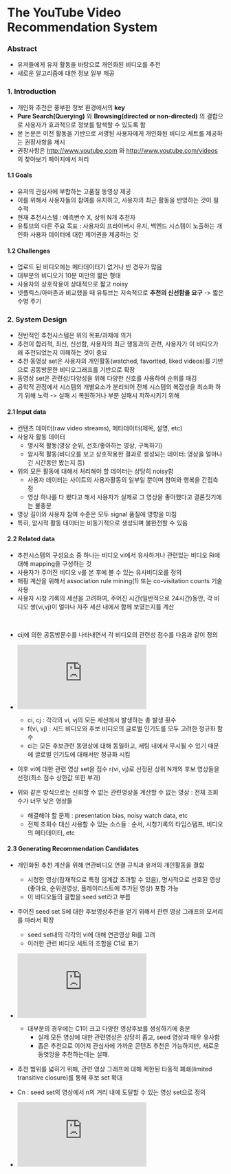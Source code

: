 # The YouTube Video Recommendation System

### Abstract
- 유저들에게 유저 활동을 바탕으로 개인화된 비디오를 추천
- 새로운 알고리즘에 대한 정보 일부 제공


### 1. Introduction
- 개인화 추천은 풍부한 정보 환경에서의 **key**
- **Pure Search(Querying)** 와 **Browsing(directed or non-directed)** 의 결합으로 사용자가 효과적으로 정보를 탐색할 수 있도록 함
- 본 논문은 이전 활동을 기반으로 서명된 사용자에게 개인화된 비디오 세트를 제공하는 권장사항을 제시
- 권장사항은 http://www.youtube.com 와 http://www.youtube.com/videos 의 찾아보기 페이지에서 처리

#### 1.1 Goals
- 유저의 관심사에 부합하는 고품질 동영상 제공
- 이를 위해서 사용자들의 참여를 유지하고, 사용자의 최근 활동을 반영하는 것이 필수적
- 현재 추천시스템 : 예측변수 X, 상위 N개 추천자
- 유튜브의 다른 주요 목표 : 사용자의 프라이버시 유지, 백엔드 시스템이 노출하는 개인화 사용자 데이터에 대한 제어권을 제공하는 것

#### 1.2 Challenges
- 업로드 된 비디오에는 메타데이터가 없거나 빈 경우가 많음
- 대부분의 비디오가 10분 미만의 짧은 형태
- 사용자의 상호작용이 상대적으로 짧고 noisy
- 넷플릭스/아마존과 비교했을 때 유튜브는 지속적으로 **추천의 신선함을 요구** -> 짧은 수명 주기



### 2. System Design
- 전반적인 추천시스템은 위의 목표/과제에 의거
- 추천이 합리적, 최신, 신선함, 사용자의 최근 행동과의 관련, 사용자가 이 비디오가 왜 추천되었는지 이해하는 것이 중요
- 추천 동영상 set은 사용자의 개인활동(watched, favorited, liked videos)를 기반으로 공동방문한 비디오그래프를 기반으로 확장
- 동영상 set은 관련성/다양성을 위해 다양한 신호를 사용하여 순위를 매김
- 공학적 관점에서 시스템의 개별요소가 분리되어 전체 시스템의 복잡성을 최소화 하기 위해 노력 -> 실패 시 복원하거나 부분 실패시 저하시키기 위해

#### 2.1 Input data
- 컨텐츠 데이터(raw video streams), 메타데이터(제목, 설명, etc)
- 사용자 활동 데이터
  - 명시적 활동(영상 순위, 선호/좋아하는 영상, 구독하기)
  - 암시적 활동(비디오를 보고 상호작용한 결과로 생성되는 데이터: 영상을 얼마나 긴 시간동안 봤는지 등)
- 위의 모든 활동에 대해서 처리해야 할 데이터는 상당히 noisy함
  - 사용자 데이터는 사이트의 사용자활동의 일부일 뿐이며 참여와 행복을 간접측정
  - 영상 하나를 다 봤다고 해서 사용자가 실제로 그 영상을 좋아했다고 결론짓기에는 불충분
- 영상 길이와 사용자 참여 수준은 모두 signal 품질에 영향을 미침
- 특히, 암시적 활동 데이터는 비동기적으로 생성되며 불완전할 수 있음

#### 2.2 Related data
- 추천시스템의 구성요소 중 하나는 비디오 vi에서 유사하거나 관련있는 비디오 Ri에 대해 mapping을 구성하는 것
- 사용자가 주어진 비디오 v를 본 후에 볼 수 있는 유사비디오를 정의 
- 매핑 계산을 위해서 association rule mining(1) 또는 co-visitation counts 기술 사용
- 사용자 시청 기록의 세션을 고려하여, 주어진 시간(일반적으로 24시간)동안, 각 비디오 쌍(vi,vj)이 얼마나 자주 세션 내에서 함께 보였는지를 계산
<br>

- cij에 의한 공동방문수를 나타내면서 각 비디오의 관련성 점수를 다음과 같이 정의
- ![equation](https://latex.codecogs.com/png.latex?%5Cinline%20%5Cdpi%7B150%7D%20r%28v_%7Bi%7D%2C%20v_%7Bj%7D%29%20%3D%20%5Cfrac%7Bc_%7Bij%7D%7D%7Bf%28v_%7Bi%7D%2C%20v_%7Bj%7D%29%7D)
  - ci, cj : 각각의 vi, vj의 모든 세션에서 발생하는 총 발생 횟수
  - f(vi, vj) : 시드 비디오와 후보 비디오의 글로벌 인기도를 모두 고려한 정규화 함수
  - ci는 모든 후보관련 동영상에 대해 동일하고, 세팅 내에서 무시될 수 있기 때문에 글로벌 인기도에 대해서만 정규화 시킴

- 이후 vi에 대한 관련 영상 set을 점수 r(vi, vj)로 선정된 상위 N개의 후보 영상들을 선정(최소 점수 상한값 또한 부과)
- 위와 같은 방식으로는 신뢰할 수 없는 관련영상을 계산할 수 없는 영상 : 전체 조회수가 너무 낮은 영상들
  - 해결해야 할 문제 : presentation bias, noisy watch data, etc
  - 전체 조회수 대신 사용할 수 있는 소스들 : 순서, 시청기록의 타임스탬프, 비디오의 메타데이터, etc
  
#### 2.3 Generating Recommendation Candidates
- 개인화된 추천 계산을 위해 연관비디오 연결 규칙과 유저의 개인활동을 결합
  - 시청한 영상(잠재적으로 특정 임계값 초과할 수 있음), 명시적으로 선호된 영상(좋아요, 순위권영상, 플레이리스트에 추가된 영상) 포함 가능
  - 이 비디오들의 결합을 seed set라고 부름
- 주어진 seed set S에 대한 후보영상추천을 얻기 위해서 관련 영상 그래프의 모서리를 따라서 확장
  - seed set내의 각각의 vi에 대해 연관영상 Ri를 고려
  - 이러한 관련 비디오 세트의 조합을 C1로 표기
- ![equation](https://latex.codecogs.com/png.latex?%5Cinline%20%5Cdpi%7B150%7D%20C_%7B1%7D%28S%29%20%3D%5Cbigcup%20_%7Bvi%5Cin%20S%7D%20Ri)
  - 대부분의 경우에는 C1이 크고 다양한 영상후보를 생성하기에 충분
    - 실제 모든 영상에 대한 관련영상은 상당히 좁고, seed 영상과 매우 유사함 
    - 좁은 추천으로 이어져 관심사에 가까운 콘텐츠 추천은 가능하지만, 새로운 동엿앙을 추천하는데는 실패.

- 추천 범위를 넓히기 위해, 관련 영상 그래프에 대해 제한된 타동적 폐쇄(limited transitive closure)를 통해 후보 set 확대
- Cn : seed set의 영상에서 n의 거리 내에 도달할 수 있는 영상 set으로 정의
- ![equation](https://latex.codecogs.com/png.latex?%5Cinline%20%5Cdpi%7B150%7D%20C_%7Bn%7D%28S%29%20%3D%5Cbigcup%20_%7Bvi%5Cin%20C_%7Bn-1%7D%7D%20Ri)

